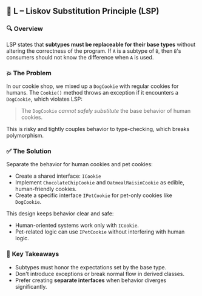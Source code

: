 ﻿## 🍪 L – Liskov Substitution Principle (LSP)

### 🔍 **Overview**

LSP states that **subtypes must be replaceable for their base types** without altering the correctness of the program.
If `A` is a subtype of `B`, then `B`'s consumers should not know the difference when `A` is used.

### 💥 **The Problem**

In our cookie shop, we mixed up a `DogCookie` with regular cookies for humans.
The `Cookie()` method throws an exception if it encounters a `DogCookie`, which violates LSP:

> The `DogCookie` *cannot safely substitute* the base behavior of human cookies.

This is risky and tightly couples behavior to type-checking, which breaks polymorphism.

### ✅ **The Solution**

Separate the behavior for human cookies and pet cookies:

* Create a shared interface: `ICookie`
* Implement `ChocolateChipCookie` and `OatmealRaisinCookie` as edible, human-friendly cookies.
* Create a specific interface `IPetCookie` for pet-only cookies like `DogCookie`.

This design keeps behavior clear and safe:

* Human-oriented systems work only with `ICookie`.
* Pet-related logic can use `IPetCookie` without interfering with human logic.

### 🧠 **Key Takeaways**

* Subtypes must honor the expectations set by the base type.
* Don't introduce exceptions or break normal flow in derived classes.
* Prefer creating **separate interfaces** when behavior diverges significantly.

